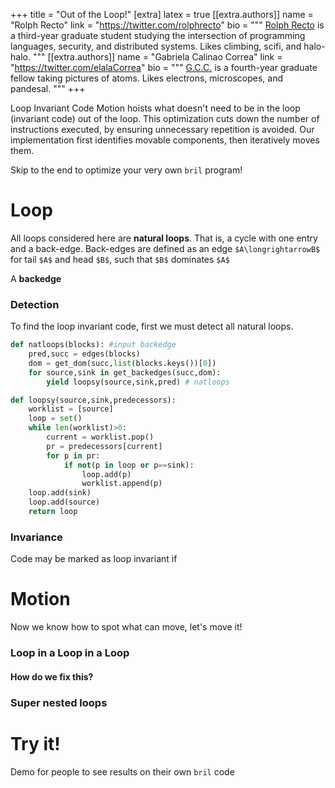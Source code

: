 +++
title = "Out of the Loop!"
[extra]
latex = true
[[extra.authors]]
name = "Rolph Recto"
link = "https://twitter.com/rolphrecto"
bio = """
[Rolph Recto](https://twitter.com/rolphrecto) is a third-year graduate student studying
the intersection of programming languages, security, and distributed systems. Likes climbing, scifi, and halo-halo.
"""
[[extra.authors]]
name = "Gabriela Calinao Correa"
link = "https://twitter.com/elalaCorrea"
bio = """
[G.C.C.](https://twitter.com/elalaCorrea) is a fourth-year graduate fellow taking pictures of atoms. Likes electrons, microscopes, and pandesal.
"""
+++

Loop Invariant Code Motion hoists what doesn't need to be in the loop (invariant code) out of the loop. This optimization cuts down the number of instructions executed, by ensuring unnecessary repetition is avoided. Our implementation first identifies movable components, then iteratively moves them. 

Skip to the end to optimize your very own `bril` program!

# Loop

All loops considered here are **natural loops**. That is, a cycle with one entry and a back-edge. Back-edges are defined as an edge `$A\longrightarrowB$` for tail `$A$` and head `$B$`, such that `$B$` dominates `$A$`

A **backedge**

### Detection

To find the loop invariant code, first we must detect all natural loops.

```python
def natloops(blocks): #input backedge
    pred,succ = edges(blocks)
    dom = get_dom(succ,list(blocks.keys())[0])
    for source,sink in get_backedges(succ,dom):
        yield loopsy(source,sink,pred) # natloops

def loopsy(source,sink,predecessors):
    worklist = [source]
    loop = set()
    while len(worklist)>0:
        current = worklist.pop()
        pr = predecessors[current]
        for p in pr:
            if not(p in loop or p==sink):
                loop.add(p)
                worklist.append(p)
    loop.add(sink)
    loop.add(source)
    return loop
```

### Invariance
Code may be marked as loop invariant if

# Motion


Now we know how to spot what can move, let's move it!

### Loop in a Loop in a Loop

#### How do we fix this?

### Super nested loops

# Try it!
Demo for people to see results on their own `bril` code
<!---eof--->
